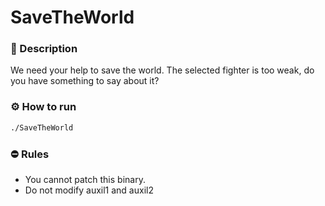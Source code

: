 # SaveTheWorld

### 📄 Description

We need your help to save the world. The selected fighter is too weak, do you have something to say about it?

### ⚙ How to run
```bash
./SaveTheWorld
```

### ⛔ Rules
- You cannot patch this binary. 
- Do not modify auxil1 and auxil2

